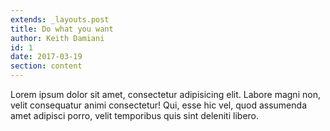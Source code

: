 ```yaml
---
extends: _layouts.post
title: Do what you want
author: Keith Damiani
id: 1
date: 2017-03-19
section: content
---
```


Lorem ipsum dolor sit amet, consectetur adipisicing elit. Labore magni non, velit consequatur animi consectetur! Qui, esse hic vel, quod assumenda amet adipisci porro, velit temporibus quis sint deleniti libero.